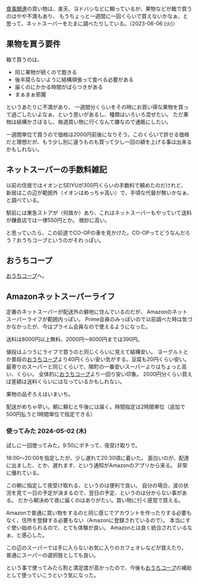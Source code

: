 [食事関連](%E9%A3%9F%E4%BA%8B%E9%96%A2%E9%80%A3)の買い物は、楽天、ヨドバシなどに頼っているが、果物などが箱で買うのはやや不満もあり、
もうちょっと一週間に一回くらいで買えないかなぁ、と思って、ネットスーパーをたまに調べたりしている。（2023-06-06 (火)）

## 果物を買う要件

箱で買うのは、

- 同じ果物が続くので飽きる
- 後半腐らないように結構頑張って食べる必要がある
- 届くのにかかる時間がばらつきがある
- まぁまぁ邪魔

というあたりに不満があり、
一週間分くらいをその時にお買い得な果物を買って過ごしたいよなぁ、という思いがあるし、種類はいろいろ混ぜたい。
ただ果物は結構かさばるし、毎週買い物に行くなんて嫌なので通販にしたい。

一週間単位で買うので価格は2000円前後になりそう。このくらいで許せる価格だと理想だが、もう少し別に違うものも買って少し一回の額を上げる事は出来るかもしれない。

## ネットスーパーの手数料雑記

以前の住居ではイオンとSEIYUが300円くらいの手数料で頼めたのだけれど、
新居はこの辺が範囲外（イオンはめっちゃ高い）で、手頃な代替が無いかなぁ、と調べている。

駅前には東急ストアが（何故か）あり、これはネットスーパーもやっていて送料が鎌倉店では一律550円とか。
微妙に高い。

と思っていたら、この前道でCO-OPの車を見かけた。CO-OPってどうなんだろう？おうちコープというのがそれっぽい。

## おうちコープ

[おうちコープ](%E3%81%8A%E3%81%86%E3%81%A1%E3%82%B3%E3%83%BC%E3%83%97)へ。

## Amazonネットスーパーライフ

定番のネットスーパーが配送外の僻地に住んでいるのだが、
Amazonのネットスーパーライフが範囲内っぽい。
Prime会員のみっぽいので以前調べた時は気づかなかったが、今はプライム会員なので使えるようになった。

送料は8000円以上無料、2000円～8000円までは390円。

値段はふつうにライフで買うのと同じくらいに見えて結構安い。
ヨーグルトとか普段の[おうちコープ](%E3%81%8A%E3%81%86%E3%81%A1%E3%82%B3%E3%83%BC%E3%83%97)より40円くらい安い気がする。豆腐も20円くらい安い。
最寄りのスーパーと同じくらいで、隣町の一番安いスーパーよりはちょっと高い、くらい。
全体的に[おうちコープ](%E3%81%8A%E3%81%86%E3%81%A1%E3%82%B3%E3%83%BC%E3%83%97)より一回り安い印象。
2000円分くらい買えば差額は送料くらいにはなっているかもしれない。

果物の品ぞろえはいまいち。

配送がめちゃ早い。朝に頼むと午後には届く。時間指定は2時間単位（追加で500円払うと1時間単位で指定できる）

### 使ってみた 2024-05-02 (木)

試しに一回使ってみた。9:50にポチって、夜受け取りで。

18:00～20:00を指定したが、少し遅れて20:30頃に着いた。
面白いのが、配達に出ました、とか、遅れます、という通知がAmazonのアプリから来る。
非常に優れている。

この朝に指定して夜受け取れる、というのは便利で良い。
自分の場合、波の状況を見て一日の予定が決まるので、翌日の予定、というのは分からない事がある。
だから朝決めて夜に届くのはありがたい。買い物に行く感覚で買える。

Amazonで普通に買い物をするのと同じ感じでアカウントを作ったりする必要もなく、住所を登録する必要もない（Amazonに登録されているので）。
本当にすぐ使い始められるので、とても体験が良い。
Amazonとは良く統合されているなぁ、と感心した。

この辺のスーパーでは手に入らないお気に入りのカフェオレなどが買えたり、
普通にスーパーの選択肢としても良い。

という事で使ってみたら割と満足度が高かったので、今後も[おうちコープ](%E3%81%8A%E3%81%86%E3%81%A1%E3%82%B3%E3%83%BC%E3%83%97)の補助として使っていこうという気になった。